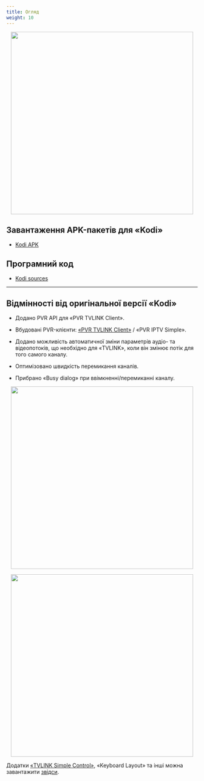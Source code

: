 ```yaml
---
title: Огляд
weight: 10
---
```


<p align="center">
  <a href="/android/01.png"><img src="/android/01.png" width="480"/></a>
</p>

## Завантаження APK-пакетів для «Kodi»

+ <a target='_blank' href="https://github.com/AlexELEC/KODI-APK/tree/master">Kodi APK</a>

## Програмний код

+ <a target='_blank' href="https://github.com/AlexELEC/kodi-android">Kodi sources</a>

---

## Відмінності від оригінальної версії «Kodi»

+ Додано PVR API для «PVR TVLINK Client».

+ Вбудовані PVR-клієнти: [«PVR TVLINK Client»](/docs/tvlink/docs/pvr-tvlink-client/) / «PVR IPTV Simple».

+ Додано можливість автоматичної зміни параметрів аудіо- та відеопотоків, що необхідно для «TVLINK», коли він змінює потік для того самого каналу.

+ Оптимізовано швидкість перемикання каналів.

+ Прибрано «Busy dialog» при ввімкненні/перемиканні каналу.

<p align="center">
  <a href="/android/02.png"><img src="/android/02.png" width="480"/></a>
</p>

<p align="center">
  <a href="/android/03.png"><img src="/android/03.png" width="480"/></a>
</p>

Додатки [«TVLINK Simple Control»](/docs/tvlink/docs/tvlink-conrol/), «Keyboard Layout» та інші можна завантажити <a target='_blank' href="https://github.com/AlexELEC/repo-21/tree/master/Omega/common">звідси</a>.
